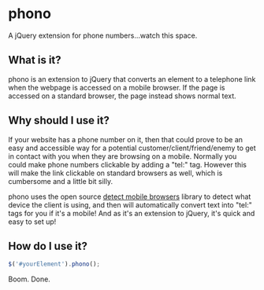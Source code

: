 phono
=====

A jQuery extension for phone numbers...watch this space.

What is it?
-

phono is an extension to jQuery that converts an element to a telephone link when the webpage is accessed on a mobile browser. If the page is accessed on a standard browser, the page instead shows normal text.

Why should I use it?
-

If your website has a phone number on it, then that could prove to be an easy and accessible way for a potential customer/client/friend/enemy to get in contact with you when they are browsing on a mobile. Normally you could make phone numbers clickable by adding a "tel:" tag. However this will make the link clickable on standard browsers as well, which is cumbersome and a little bit silly.

phono uses the open source [detect mobile browsers](http://www.detectmobilebrowsers.com/ "Detect Mobile Browsers") library to detect what device the client is using, and then will automatically convert text into "tel:" tags for you if it's a mobile! And as it's an extension to jQuery, it's quick and easy to set up!

How do I use it?
-
```javascript
$('#yourElement').phono();
```
Boom. Done.



